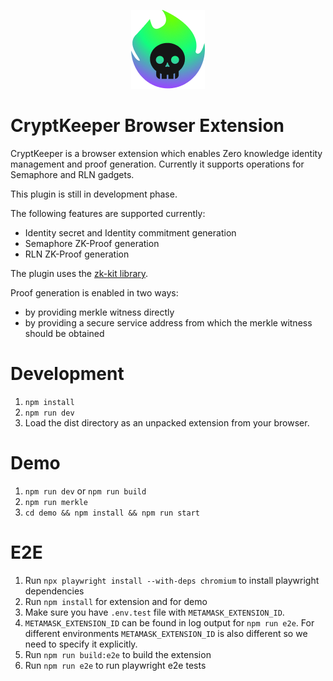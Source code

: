 <p align='center'>
    <img src='./src/static/icons/logo.png' alt='screenshot' />
</p>

# CryptKeeper Browser Extension

CryptKeeper is a browser extension which enables Zero knowledge identity management and proof generation.
Currently it supports operations for Semaphore and RLN gadgets.

This plugin is still in development phase.

The following features are supported currently:

- Identity secret and Identity commitment generation
- Semaphore ZK-Proof generation
- RLN ZK-Proof generation

The plugin uses the [zk-kit library](https://github.com/appliedzkp/zk-kit).

Proof generation is enabled in two ways:

- by providing merkle witness directly
- by providing a secure service address from which the merkle witness should be obtained

# Development

1. `npm install`
2. `npm run dev`
3. Load the dist directory as an unpacked extension from your browser.

# Demo

1. `npm run dev` or `npm run build`
2. `npm run merkle`
3. `cd demo && npm install && npm run start`

# E2E

1. Run `npx playwright install --with-deps chromium` to install playwright dependencies
2. Run `npm install` for extension and for demo
3. Make sure you have `.env.test` file with `METAMASK_EXTENSION_ID`.
4. `METAMASK_EXTENSION_ID` can be found in log output for `npm run e2e`. For different environments `METAMASK_EXTENSION_ID` is also different so we need to specify it explicitly.
5. Run `npm run build:e2e` to build the extension
6. Run `npm run e2e` to run playwright e2e tests
